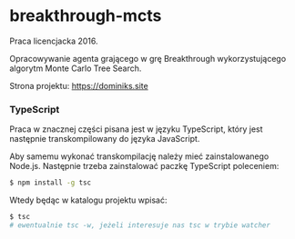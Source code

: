 # breakthrough-mcts
Praca licencjacka 2016.

Opracowywanie agenta grającego w grę Breakthrough wykorzystującego algorytm Monte Carlo Tree Search.

Strona projektu: https://dominiks.site

### TypeScript

Praca w znacznej części pisana jest w języku TypeScript, który jest następnie transkompilowany do języka JavaScript.

Aby samemu wykonać transkompilację należy mieć zainstalowanego Node.js. Następnie trzeba zainstalować paczkę TypeScript poleceniem:
```sh
$ npm install -g tsc
```

Wtedy będąc w katalogu projektu wpisać:
```sh
$ tsc
# ewentualnie tsc -w, jeżeli interesuje nas tsc w trybie watcher
```
